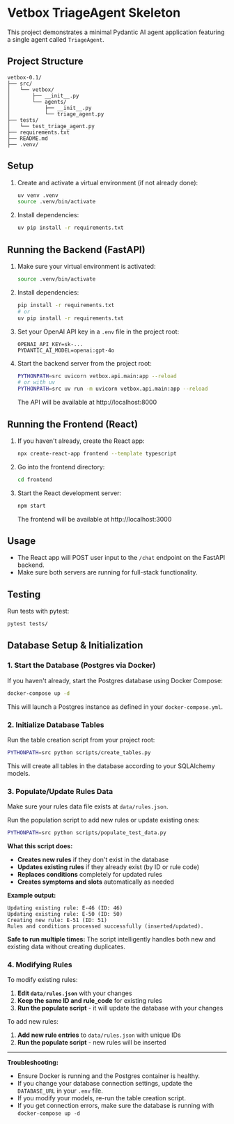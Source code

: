 # Vetbox TriageAgent Skeleton

This project demonstrates a minimal Pydantic AI agent application featuring a single agent called `TriageAgent`.

## Project Structure

```
vetbox-0.1/
├── src/
│   └── vetbox/
│       ├── __init__.py
│       └── agents/
│           ├── __init__.py
│           └── triage_agent.py
├── tests/
│   └── test_triage_agent.py
├── requirements.txt
├── README.md
├── .venv/
```

## Setup

1. Create and activate a virtual environment (if not already done):
   ```sh
   uv venv .venv
   source .venv/bin/activate
   ```
2. Install dependencies:
   ```sh
   uv pip install -r requirements.txt
   ```

## Running the Backend (FastAPI)

1. Make sure your virtual environment is activated:
   ```sh
   source .venv/bin/activate
   ```
2. Install dependencies:
   ```sh
   pip install -r requirements.txt
   # or
   uv pip install -r requirements.txt
   ```
3. Set your OpenAI API key in a `.env` file in the project root:
   ```env
   OPENAI_API_KEY=sk-...
   PYDANTIC_AI_MODEL=openai:gpt-4o
   ```
4. Start the backend server from the project root:
   ```sh
   PYTHONPATH=src uvicorn vetbox.api.main:app --reload
   # or with uv
   PYTHONPATH=src uv run -m uvicorn vetbox.api.main:app --reload
   ```
   The API will be available at http://localhost:8000

## Running the Frontend (React)

1. If you haven't already, create the React app:
   ```sh
   npx create-react-app frontend --template typescript
   ```
2. Go into the frontend directory:
   ```sh
   cd frontend
   ```
3. Start the React development server:
   ```sh
   npm start
   ```
   The frontend will be available at http://localhost:3000

## Usage
- The React app will POST user input to the `/chat` endpoint on the FastAPI backend.
- Make sure both servers are running for full-stack functionality.

## Testing

Run tests with pytest:
```sh
pytest tests/
```

## Database Setup & Initialization

### 1. Start the Database (Postgres via Docker)

If you haven't already, start the Postgres database using Docker Compose:

```bash
docker-compose up -d
```

This will launch a Postgres instance as defined in your `docker-compose.yml`.

### 2. Initialize Database Tables

Run the table creation script from your project root:

```bash
PYTHONPATH=src python scripts/create_tables.py
```

This will create all tables in the database according to your SQLAlchemy models.

### 3. Populate/Update Rules Data

Make sure your rules data file exists at `data/rules.json`.

Run the population script to add new rules or update existing ones:

```bash
PYTHONPATH=src python scripts/populate_test_data.py
```

**What this script does:**
- **Creates new rules** if they don't exist in the database
- **Updates existing rules** if they already exist (by ID or rule code)
- **Replaces conditions** completely for updated rules
- **Creates symptoms and slots** automatically as needed

**Example output:**
```
Updating existing rule: E-46 (ID: 46)
Updating existing rule: E-50 (ID: 50)
Creating new rule: E-51 (ID: 51)
Rules and conditions processed successfully (inserted/updated).
```

**Safe to run multiple times:** The script intelligently handles both new and existing data without creating duplicates.

### 4. Modifying Rules

To modify existing rules:

1. **Edit `data/rules.json`** with your changes
2. **Keep the same ID and rule_code** for existing rules
3. **Run the populate script** - it will update the database with your changes

To add new rules:

1. **Add new rule entries** to `data/rules.json` with unique IDs
2. **Run the populate script** - new rules will be inserted

---

**Troubleshooting:**
- Ensure Docker is running and the Postgres container is healthy.
- If you change your database connection settings, update the `DATABASE_URL` in your `.env` file.
- If you modify your models, re-run the table creation script.
- If you get connection errors, make sure the database is running with `docker-compose up -d`
